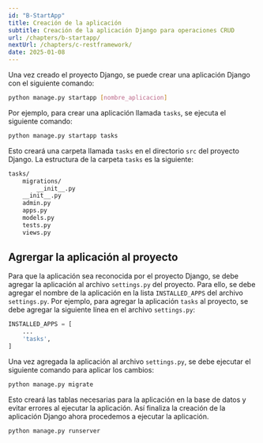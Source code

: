 ```yaml
---
id: "B-StartApp"
title: Creación de la aplicación
subtitle: Creación de la aplicación Django para operaciones CRUD 
url: /chapters/b-startapp/
nextUrl: /chapters/c-restframework/
date: 2025-01-08
---
```


Una vez creado el proyecto Django, se puede crear una aplicación Django con el siguiente comando:

```bash
python manage.py startapp [nombre_aplicacion]
```

Por ejemplo, para crear una aplicación llamada `tasks`, se ejecuta el siguiente comando:

```bash
python manage.py startapp tasks
```
Esto creará una carpeta llamada `tasks` en el directorio `src` del proyecto Django. La estructura de la carpeta `tasks` es la siguiente:

```bash
tasks/
    migrations/
        __init__.py
    __init__.py
    admin.py
    apps.py
    models.py
    tests.py
    views.py
```

## Agrergar la aplicación al proyecto

Para que la aplicación sea reconocida por el proyecto Django, se debe agregar la aplicación al archivo `settings.py` del proyecto. Para ello, se debe agregar el nombre de la aplicación en la lista `INSTALLED_APPS` del archivo `settings.py`. Por ejemplo, para agregar la aplicación `tasks` al proyecto, se debe agregar la siguiente línea en el archivo `settings.py`:

```python
INSTALLED_APPS = [
    ...
    'tasks',
]
```
Una vez agregada la aplicación al archivo `settings.py`, se debe ejecutar el siguiente comando para aplicar los cambios:

```bash
python manage.py migrate
```
Esto creará las tablas necesarias para la aplicación en la base de datos y evitar errores al ejecutar la aplicación. Así finaliza la creación de la aplicación Django ahora procedemos a ejecutar la aplicación.

```bash
python manage.py runserver
```
